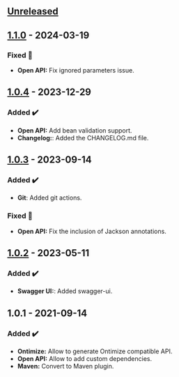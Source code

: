 <!-- ## [Unreleased] -->
<!-- ### Added ✔️-->
<!-- ### Changed 🛠️-->
<!-- ### Deprecated 🛑-->
<!-- ### Removed 🗑️-->
<!-- ### Fixed 🐛-->
<!-- ### Security 🛡️-->
<!-- Este fichero sigue el formato de https://keepachangelog.com -->


## [Unreleased]
## [1.1.0] - 2024-03-19
### Fixed 🐛
* **Open API:** Fix ignored parameters issue.
## [1.0.4] - 2023-12-29
### Added ✔️
* **Open API:** Add bean validation support.
* **Changelog:**: Added the CHANGELOG.md file.
## [1.0.3] - 2023-09-14
### Added ✔️
* **Git**: Added git actions.
### Fixed 🐛
* **Open API:** Fix the inclusion of Jackson annotations.
## [1.0.2] - 2023-05-11
### Added ✔️
* **Swagger UI:**: Added swagger-ui.
## 1.0.1 - 2021-09-14
### Added ✔️
* **Ontimize:** Allow to generate Ontimize compatible API.
* **Open API:** Allow to add custom dependencies.
* **Maven:** Convert to Maven plugin.


[unreleased]: https://github.com/ontimize/ontimize-openapi-generator/compare/1.1.0...HEAD
[1.1.0]: https://github.com/ontimize/ontimize-openapi-generator/compare/1.0.4...1.1.0
[1.0.4]: https://github.com/ontimize/ontimize-openapi-generator/compare/1.0.3...1.0.4
[1.0.3]: https://github.com/ontimize/ontimize-openapi-generator/compare/1.0.2...1.0.3
[1.0.2]: https://github.com/ontimize/ontimize-openapi-generator/compare/1.0.1...1.0.2
